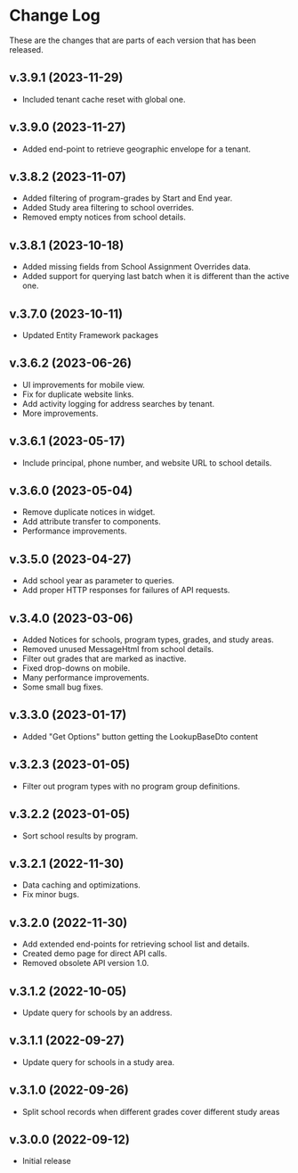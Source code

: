 # Change Log

These are the changes that are parts of each version that has been released.

## v.3.9.1 (2023-11-29)

- Included tenant cache reset with global one.

## v.3.9.0 (2023-11-27)

- Added end-point to retrieve geographic envelope for a tenant.

## v.3.8.2 (2023-11-07)

- Added filtering of program-grades by Start and End year.
- Added Study area filtering to school overrides.
- Removed empty notices from school details.

## v.3.8.1 (2023-10-18)

- Added missing fields from School Assignment Overrides data.
- Added support for querying last batch when it is different than the active one.

## v.3.7.0 (2023-10-11)

- Updated Entity Framework packages

## v.3.6.2 (2023-06-26)

- UI improvements for mobile view.
- Fix for duplicate website links.
- Add activity logging for address searches by tenant.
- More improvements.

## v.3.6.1 (2023-05-17)

- Include principal, phone number, and website URL to school details.

## v.3.6.0 (2023-05-04)

- Remove duplicate notices in widget.
- Add attribute transfer to components.
- Performance improvements.

## v.3.5.0 (2023-04-27)

- Add school year as parameter to queries.
- Add proper HTTP responses for failures of API requests.

## v.3.4.0 (2023-03-06)

- Added Notices for schools, program types, grades, and study areas.
- Removed unused MessageHtml from school details.
- Filter out grades that are marked as inactive.
- Fixed drop-downs on mobile.
- Many performance improvements.
- Some small bug fixes.

## v.3.3.0 (2023-01-17)

- Added "Get Options" button getting the LookupBaseDto content

## v.3.2.3 (2023-01-05)

- Filter out program types with no program group definitions.

## v.3.2.2 (2023-01-05)

- Sort school results by program.
 
## v.3.2.1 (2022-11-30)

- Data caching and optimizations.
- Fix minor bugs.

## v.3.2.0 (2022-11-30)

- Add extended end-points for retrieving school list and details.
- Created demo page for direct API calls.
- Removed obsolete API version 1.0.

## v.3.1.2 (2022-10-05)

- Update query for schools by an address.

## v.3.1.1 (2022-09-27)

- Update query for schools in a study area.

## v.3.1.0 (2022-09-26)

- Split school records when different grades cover different study areas

## v.3.0.0 (2022-09-12)

- Initial release
